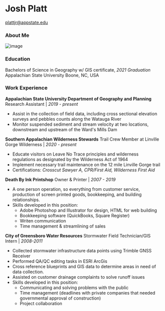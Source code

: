 # Josh Platt

plattjr@appstate.edu

### About Me
![image](https://github.com/plattjr/3814lab/blob/master/portrait1.jpg?raw=true)


### Education
Bachelors of Science in Geography w/ GIS certificate, *2021 Graduation*
Appalachian State University
Boone, NC, USA

### Work Experience

**Appalachian State University Department of Geography and Planning**
Research Assistant | *2019 - present*
  * Assist in the collection of field data, including cross sectional elevation surveys and pebbles counts along the Watauga River
  * Monitor suspended sediment and stream velocity at two locations, downstream and upstream of the Ward's Mills Dam

**Southern Appalachian Wilderness Stewards**
Trail Crew Member at Linville Gorge Wilderness | *2020 - present*
  * Educate visitors on Leave No Trace principles and wilderness regulations as designated by the Wilderness Act of 1964
  * Implement necessary trail maintenance on the 12 mile Linville Gorge trail
  * Certifications: *Crosscut Sawyer A, CPR/First Aid, Wilderness First Aid*

**Death By Ink Printshop**
Owner & Printer | *2007 - 2019*
  * A one person operation, so everything from customer service, production of screen printed goods, bookkeeping, and building relationships.
  * Skills developed in this position:
    * Adobe Photoshop and Illustrator for design, HTML for web building
    * Bookkeeping software (QuickBooks, Square Register)
    * Writen communication
    * Time management & streamlining of sales

**City of Greensboro Water Resources**
Stormwater Field Technician/GIS Intern | *2008-2011*
  * Collected stormwater infrastructure data points using Trimble GNSS Receiver
  * Performed QA/QC editing tasks in ESRI ArcGis
  * Cross reference blueprints and GIS data to determine areas in need of data collection.
  * Assisted on customer drainage complaints to solve runoff issues
  * Skills developed in this position:
    * Communicating and solving problems with the public
    * Time management (deadlines with private companies that needed governmental approval of construction)
    * Project collaboration
